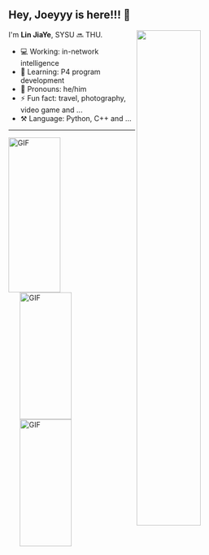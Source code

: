 ## Hey, Joeyyy is here!!! :wave:

[<img align="right" width="50%" src="https://github-readme-stats-ouuan.vercel.app/api?username=ljy2222&theme=dark&show_icons=true">](https://metrics.lecoq.io/ouuan?template=classic)

I'm **Lin JiaYe**, SYSU 🔜 THU.

- 💻 Working: in-network intelligence
- 🚀 Learning: P4 program development
- 👨 Pronouns: he/him
- ⚡ Fun fact: travel, photography, video game and ...
- ⚒️ Language: Python, C++ and ...

---
<img align="left" alt="GIF" src="https://media.giphy.com/media/SWoSkN6DxTszqIKEqv/giphy.gif" width="45%" height="305" />
<img align="right" alt="GIF" src="https://vsgif.com/gif/3078033" width="45%" height="250" />
<img align="right" alt="GIF" src="https://github.com/abhisheknaiidu/abhisheknaiidu/blob/master/code.gif?raw=true" width="45%" height="250" />
